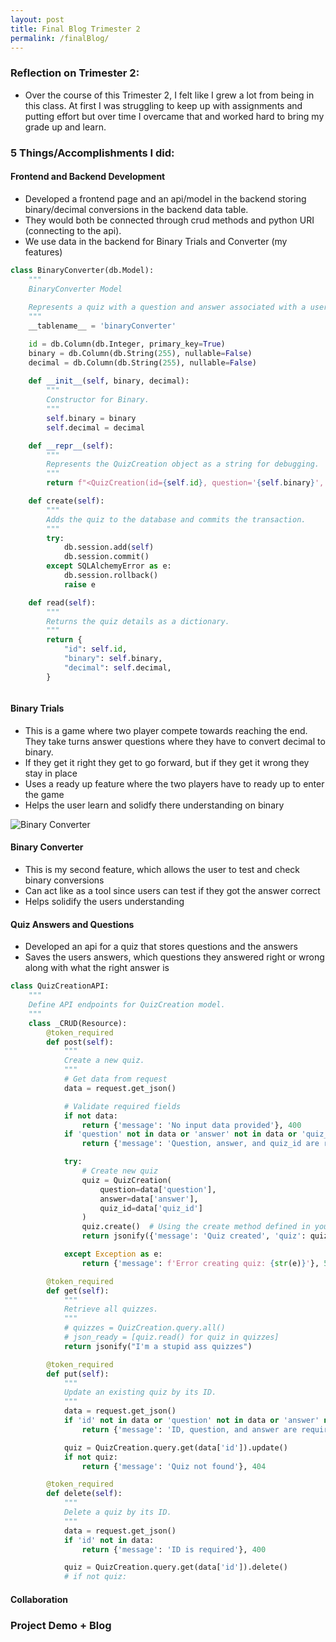 ```yaml
---
layout: post
title: Final Blog Trimester 2
permalink: /finalBlog/
---
```


### Reflection on Trimester 2:

- Over the course of this Trimester 2, I felt like I grew a lot from being in this class. At first I was struggling to keep up with assignments and putting effort but over time I overcame that and worked hard to bring my grade up and learn.

### 5 Things/Accomplishments I did:

#### Frontend and Backend Development 
- Developed a frontend page and an api/model in the backend storing binary/decimal conversions in the backend data table. 
- They would both be connected through crud methods and python URI (connecting to the api). 
- We use data in the backend for Binary Trials and Converter (my features) 

```python
class BinaryConverter(db.Model):
    """
    BinaryConverter Model
    
    Represents a quiz with a question and answer associated with a user.
    """
    __tablename__ = 'binaryConverter'

    id = db.Column(db.Integer, primary_key=True)
    binary = db.Column(db.String(255), nullable=False)
    decimal = db.Column(db.String(255), nullable=False)
     
    def __init__(self, binary, decimal):
        """
        Constructor for Binary.
        """
        self.binary = binary
        self.decimal = decimal

    def __repr__(self):
        """
        Represents the QuizCreation object as a string for debugging.
        """
        return f"<QuizCreation(id={self.id}, question='{self.binary}', answer='{self.decimal})>"

    def create(self):
        """
        Adds the quiz to the database and commits the transaction.
        """
        try:
            db.session.add(self)
            db.session.commit()
        except SQLAlchemyError as e:
            db.session.rollback()
            raise e

    def read(self):
        """
        Returns the quiz details as a dictionary.
        """
        return {
            "id": self.id,
            "binary": self.binary,
            "decimal": self.decimal,
        }



```

#### Binary Trials 
- This is a game where two player compete towards reaching the end. They take turns answer questions where they have to convert decimal to binary. 
- If they get it right they get to go forward, but if they get it wrong they stay in place 
- Uses a ready up feature where the two players have to ready up to enter the game
- Helps the user learn and solidfy there understanding on binary

<img src="{{ site.baseurl }}/images/binaryConverter.png" alt="Binary Converter">

#### Binary Converter

- This is my second feature, which allows the user to test and check binary conversions
- Can act like as a tool since users can test if they got the answer correct
- Helps solidify the users understanding

#### Quiz Answers and Questions

- Developed an api for a quiz that stores questions and the answers
- Saves the users answers, which questions they answered right or wrong along with what the right answer is

```python
class QuizCreationAPI:
    """
    Define API endpoints for QuizCreation model.
    """
    class _CRUD(Resource):
        @token_required
        def post(self):
            """
            Create a new quiz.
            """
            # Get data from request
            data = request.get_json()

            # Validate required fields
            if not data:
                return {'message': 'No input data provided'}, 400
            if 'question' not in data or 'answer' not in data or 'quiz_id' not in data:
                return {'message': 'Question, answer, and quiz_id are required'}, 400

            try:
                # Create new quiz
                quiz = QuizCreation(
                    question=data['question'],
                    answer=data['answer'],
                    quiz_id=data['quiz_id']
                )
                quiz.create()  # Using the create method defined in your model
                return jsonify({'message': 'Quiz created', 'quiz': quiz.read()}), 201

            except Exception as e:
                return {'message': f'Error creating quiz: {str(e)}'}, 500

        @token_required
        def get(self):
            """
            Retrieve all quizzes.
            """
            # quizzes = QuizCreation.query.all()
            # json_ready = [quiz.read() for quiz in quizzes]
            return jsonify("I'm a stupid ass quizzes")

        @token_required
        def put(self):
            """
            Update an existing quiz by its ID.
            """
            data = request.get_json()
            if 'id' not in data or 'question' not in data or 'answer' not in data:
                return {'message': 'ID, question, and answer are required'}, 400

            quiz = QuizCreation.query.get(data['id']).update()
            if not quiz:
                return {'message': 'Quiz not found'}, 404

        @token_required
        def delete(self):
            """
            Delete a quiz by its ID.
            """
            data = request.get_json()
            if 'id' not in data:
                return {'message': 'ID is required'}, 400

            quiz = QuizCreation.query.get(data['id']).delete()
            # if not quiz:
```

#### Collaboration

### Project Demo + Blog










